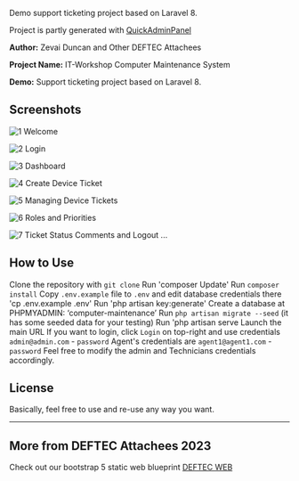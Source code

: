 Demo support ticketing project based on Laravel 8.

Project is partly generated with [QuickAdminPanel](https://2019.quickadminpanel.com)

**Author:** Zevai Duncan and Other DEFTEC Attachees

**Project Name:** IT-Workshop Computer Maintenance System

**Demo:** Support ticketing project based on Laravel 8.

## Screenshots
![1 Welcome](https://github.com/IsaacZachary/IT-Workshop-Computer-Maintenance/blob/master/public/img/screenshots/1.Welcome.PNG)

![2 Login](https://github.com/IsaacZachary/IT-Workshop-Computer-Maintenance/blob/master/public/img/screenshots/2.Login.PNG) 

![3 Dashboard](https://github.com/IsaacZachary/IT-Workshop-Computer-Maintenance/blob/master/public/img/screenshots/3.Dashboard.PNG)

![4 Create Device Ticket](https://github.com/IsaacZachary/IT-Workshop-Computer-Maintenance/blob/master/public/img/screenshots/4.Create-a-device-ticket.PNG) 

![5 Managing Device Tickets](https://github.com/IsaacZachary/IT-Workshop-Computer-Maintenance/blob/master/public/img/screenshots/5.Managing-device-tickets.PNG) 

![6 Roles and Priorities](https://github.com/IsaacZachary/IT-Workshop-Computer-Maintenance/blob/master/public/img/screenshots/6.Roles-and-Priorities.PNG)

![7 Ticket Status Comments and Logout](https://github.com/IsaacZachary/IT-Workshop-Computer-Maintenance/blob/master/public/img/screenshots/7.Ticket-status-comments-and-logout.PNG) 
...

## How to Use

Clone the repository with `git clone`
Run 'composer Update' 
Run `composer install`
Copy `.env.example` file to `.env` and edit database credentials there '⁠cp .env.example .env'
Run '⁠php artisan key:generate'
⁠Create a database at PHPMYADMIN: ‘computer-maintenance’
Run `php artisan migrate --seed` (it has some seeded data for your testing)
Run 'php artisan serve
Launch the main URL
If you want to login, click `Login` on top-right and use credentials `admin@admin.com` - `password`
Agent's credentials are `agent1@agent1.com` - `password`
Feel free to modify the admin and Technicians credentials accordingly.
    

## License

Basically, feel free to use and re-use any way you want.

---

## More from DEFTEC Attachees 2023

Check out our bootstrap 5 static web blueprint  [DEFTEC WEB](https://isaaczachary.github.io/DEFTECWEB/)
